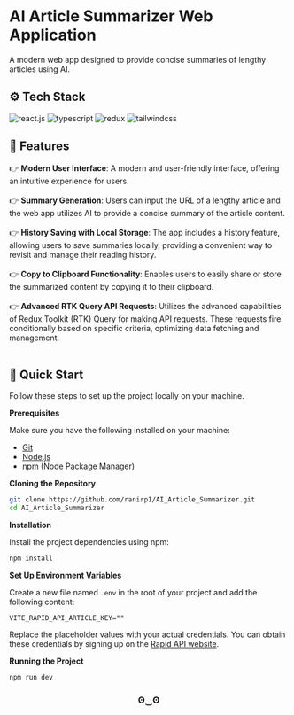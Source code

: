 # AI Article Summarizer Web Application
A modern web app designed to provide concise summaries of lengthy articles using AI.

## <a name="tech-stack">⚙️ Tech Stack</a>
<div>
    <img src="https://img.shields.io/badge/-React_JS-black?style=for-the-badge&logoColor=white&logo=react&color=61DAFB" alt="react.js" />
    <img src="https://img.shields.io/badge/-TypeScript-black?style=for-the-badge&logoColor=white&logo=typescript&color=3178C6" alt="typescript" />
    <img src="https://img.shields.io/badge/-Redux-black?style=for-the-badge&logoColor=white&logo=redux&color=764ABC" alt="redux" />
    <img src="https://img.shields.io/badge/-Tailwind_CSS-black?style=for-the-badge&logoColor=white&logo=tailwindcss&color=06B6D4" alt="tailwindcss" />
  </div>

## <a name="features">🔋 Features</a>
👉 **Modern User Interface**: A modern and user-friendly interface, offering an intuitive experience for users. <br> <br>
👉 **Summary Generation**: Users can input the URL of a lengthy article and the web app utilizes AI to provide a concise summary of the article content. <br> <br>
👉 **History Saving with Local Storage**: The app includes a history feature, allowing users to save summaries locally, providing a convenient way to revisit and manage their reading history.  <br> <br>
👉 **Copy to Clipboard Functionality**: Enables users to easily share or store the summarized content by copying it to their clipboard.  <br> <br>
👉 **Advanced RTK Query API Requests**: Utilizes the advanced capabilities of Redux Toolkit (RTK) Query for making API requests. These requests fire conditionally based on specific criteria, optimizing data fetching and management.  <br> <br>

## <a name="quick-start">🤸 Quick Start</a>

Follow these steps to set up the project locally on your machine.

**Prerequisites**

Make sure you have the following installed on your machine:

- [Git](https://git-scm.com/)
- [Node.js](https://nodejs.org/en)
- [npm](https://www.npmjs.com/) (Node Package Manager)

**Cloning the Repository**

```bash
git clone https://github.com/ranirp1/AI_Article_Summarizer.git
cd AI_Article_Summarizer
```

**Installation**

Install the project dependencies using npm:

```bash
npm install
```

**Set Up Environment Variables**

Create a new file named `.env` in the root of your project and add the following content:

```env
VITE_RAPID_API_ARTICLE_KEY=""
```

Replace the placeholder values with your actual credentials. You can obtain these credentials by signing up on the [Rapid API website](https://rapidapi.com/restyler/api/article-extractor-and-summarizer?utm_source=youtube.com%2FJavaScriptMastery&utm_medium=referral&utm_campaign=DevRel).

**Running the Project**

```bash
npm run dev
```

<h3 align="center"> ʘ‿ʘ </h3>
